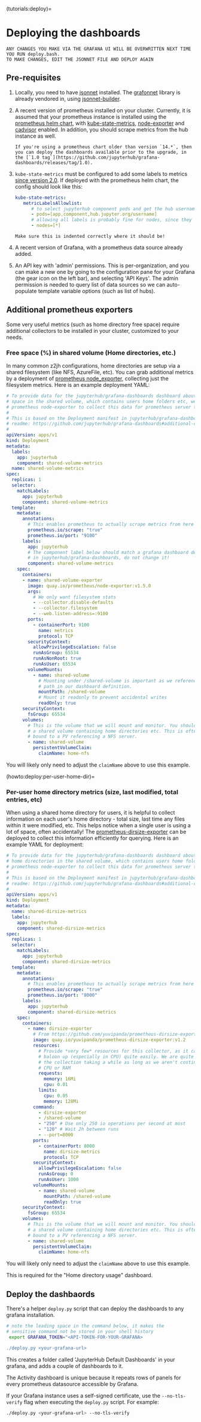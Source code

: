 (tutorials:deploy)=
# Deploying the dashboards

```{warning}
ANY CHANGES YOU MAKE VIA THE GRAFANA UI WILL BE OVERWRITTEN NEXT TIME YOU RUN deploy.bash.
TO MAKE CHANGES, EDIT THE JSONNET FILE AND DEPLOY AGAIN
```

## Pre-requisites

1. Locally, you need to have
   [jsonnet](https://github.com/google/jsonnet#packages) installed.  The
   [grafonnet](https://grafana.github.io/grafonnet-lib/) library is already
   vendored in, using
   [jsonnet-builder](https://github.com/jsonnet-bundler/jsonnet-bundler).

2. A recent version of prometheus installed on your cluster. Currently, it is assumed that your prometheus instance
   is installed using the [prometheus helm
   chart](https://github.com/prometheus-community/helm-charts), with
   [kube-state-metrics](https://github.com/kubernetes/kube-state-metrics),
   [node-exporter](https://github.com/prometheus/node_exporter) and
   [cadvisor](https://github.com/google/cadvisor) enabled. In
   addition, you should scrape metrics from the hub instance as well.

    ```{tip}
    If you're using a prometheus chart older than version `14.*`, then you can deploy the dashboards available prior to the upgrade, in the [`1.0 tag`](https://github.com/jupyterhub/grafana-dashboards/releases/tag/1.0).
    ```

3. `kube-state-metrics` must be configured to add some labels to metrics
   [since version 2.0](https://kubernetes.io/blog/2021/04/13/kube-state-metrics-v-2-0/).
   If deployed with the prometheus helm chart, the config should look like this:

   ```yaml
   kube-state-metrics:
      metricLabelsAllowlist:
         # to select jupyterhub component pods and get the hub usernames
         - pods=[app,component,hub.jupyter.org/username]
         # allowing all labels is probably fine for nodes, since they don't churn much, unlike pods
         - nodes=[*]
   ```

   ```{tip}
   Make sure this is indented correctly where it should be!
   ```

4. A recent version of Grafana, with a prometheus data source already added.

5. An API key with 'admin' permissions. This is per-organization, and you can make a new one
   by going to the configuration pane for your Grafana (the gear icon on the left bar), and
   selecting 'API Keys'. The admin permission is needed to query list of data sources so we
   can auto-populate template variable options (such as list of hubs).

## Additional prometheus exporters

Some very useful metrics (such as home directory free space) require
additional collectors to be installed in your cluster, customized to your
needs.

### Free space (%) in shared volume (Home directories, etc.)

In many common z2jh configurations, home directories are setup via a shared
filesystem (like NFS, AzureFile, etc). You can grab additional metrics by
a deployment of [prometheus node_exporter](https://prometheus.io/docs/guides/node-exporter/),
collecting just the filesystem metrics. Here is an example deployment YAML:

```yaml
# To provide data for the jupyterhub/grafana-dashboards dashboard about free
# space in the shared volume, which contains users home folders etc, we deploy
# prometheus node-exporter to collect this data for prometheus server to scrape.
#
# This is based on the Deployment manifest in jupyterhub/grafana-dashboards'
# readme: https://github.com/jupyterhub/grafana-dashboards#additional-collectors
#
apiVersion: apps/v1
kind: Deployment
metadata:
  labels:
    app: jupyterhub
    component: shared-volume-metrics
  name: shared-volume-metrics
spec:
  replicas: 1
  selector:
    matchLabels:
      app: jupyterhub
      component: shared-volume-metrics
  template:
    metadata:
      annotations:
        # This enables prometheus to actually scrape metrics from here
        prometheus.io/scrape: "true"
        prometheus.io/port: "9100"
      labels:
        app: jupyterhub
        # The component label below should match a grafana dashboard definition
        # in jupyterhub/grafana-dashboards, do not change it!
        component: shared-volume-metrics
    spec:
      containers:
      - name: shared-volume-exporter
        image: quay.io/prometheus/node-exporter:v1.5.0
        args:
          # We only want filesystem stats
          - --collector.disable-defaults
          - --collector.filesystem
          - --web.listen-address=:9100
        ports:
          - containerPort: 9100
            name: metrics
            protocol: TCP
        securityContext:
          allowPrivilegeEscalation: false
          runAsGroup: 65534
          runAsNonRoot: true
          runAsUser: 65534
        volumeMounts:
          - name: shared-volume
            # Mounting under /shared-volume is important as we reference this
            # path in our dashboard definition.
            mountPath: /shared-volume
            # Mount it readonly to prevent accidental writes
            readOnly: true
      securityContext:
        fsGroup: 65534
      volumes:
        # This is the volume that we will mount and monitor. You should reference
        # a shared volume containing home directories etc. This is often a PVC
        # bound to a PV referencing a NFS server.
        - name: shared-volume
          persistentVolumeClaim:
            claimName: home-nfs
```

You will likely only need to adjust the `claimName` above to use this example.

(howto:deploy:per-user-home-dir)=
### Per-user home directory metrics (size, last modified, total entries, etc)

When using a shared home directory for users, it is helpful to collect information
on each user's home directory - total size, last time any files within it were
modified, etc. This helps notice when a single user is using a lot of space,
often accidentally! The [prometheus-dirsize-exporter](https://github.com/yuvipanda/prometheus-dirsize-exporter)
can be deployed to collect this information efficiently for querying. Here is
an example YAML for deployment:

```yaml
# To provide data for the jupyterhub/grafana-dashboards dashboard about per-user
# home directories in the shared volume, which contains users home folders etc, we deploy
# prometheus node-exporter to collect this data for prometheus server to scrape.
#
# This is based on the Deployment manifest in jupyterhub/grafana-dashboards'
# readme: https://github.com/jupyterhub/grafana-dashboards#additional-collectors
#
apiVersion: apps/v1
kind: Deployment
metadata:
  name: shared-dirsize-metrics
  labels:
    app: jupyterhub
    component: shared-dirsize-metrics
spec:
  replicas: 1
  selector:
    matchLabels:
      app: jupyterhub
      component: shared-dirsize-metrics
  template:
    metadata:
      annotations:
        # This enables prometheus to actually scrape metrics from here
        prometheus.io/scrape: "true"
        prometheus.io/port: "8000"
      labels:
        app: jupyterhub
        component: shared-dirsize-metrics
    spec:
      containers:
        - name: dirsize-exporter
          # From https://github.com/yuvipanda/prometheus-dirsize-exporter
          image: quay.io/yuvipanda/prometheus-dirsize-exporter:v1.2
          resources:
            # Provide *very few* resources for this collector, as it can
            # baloon up (especially in CPU) quite easily. We are quite ok with
            # the collection taking a while as long as we aren't costing too much
            # CPU or RAM
            requests:
              memory: 16Mi
              cpu: 0.01
            limits:
              cpu: 0.05
              memory: 128Mi
          command:
            - dirsize-exporter
            - /shared-volume
            - "250" # Use only 250 io operations per second at most
            - "120" # Wait 2h between runs
            - --port=8000
          ports:
            - containerPort: 8000
              name: dirsize-metrics
              protocol: TCP
          securityContext:
            allowPrivilegeEscalation: false
            runAsGroup: 0
            runAsUser: 1000
          volumeMounts:
            - name: shared-volume
              mountPath: /shared-volume
              readOnly: true
      securityContext:
        fsGroup: 65534
      volumes:
        # This is the volume that we will mount and monitor. You should reference
        # a shared volume containing home directories etc. This is often a PVC
        # bound to a PV referencing a NFS server.
        - name: shared-volume
          persistentVolumeClaim:
            claimName: home-nfs

```

You will likely only need to adjust the `claimName` above to use this example.

This is required for the "Home directory usage" dashboard.

## Deploy the dashbaords

There's a helper `deploy.py` script that can deploy the dashboards to any grafana installation.

```bash
# note the leading space in the command below, it makes the
# sensitive command not be stored in your shell history
 export GRAFANA_TOKEN="<API-TOKEN-FOR-YOUR-GRAFANA>

./deploy.py <your-grafana-url>
```

This creates a folder called 'JupyterHub Default Dashboards' in your grafana, and adds
a couple of dashboards to it.

The Activity dashboard is unique because it repeats rows of panels for every
prometheus datasource accessible by Grafana.

If your Grafana instance uses a self-signed certificate, use the `--no-tls-verify` flag when executing the `deploy.py` script. For example:

```bash
./deploy.py <your-grafana-url> --no-tls-verify
```
